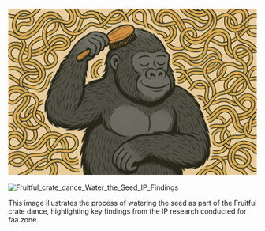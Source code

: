 ![Noodle_juice_gorilla_comb](Noodle_juice_gorilla_comb.png)



![Fruitful_crate_dance_Water_the_Seed_IP_Findings](Fruitful_crate_dance_Water_the_Seed_IP_Findings.faa.zone.png)

This image illustrates the process of watering the seed as part of the Fruitful crate dance, highlighting key findings from the IP research conducted for faa.zone.
